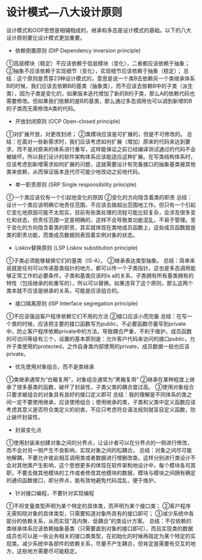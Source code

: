 # 设计模式—八大设计原则  

设计模式和OOP思想是相辅相成的，继承和多态是设计模式的基础。以下的八大设计原则要比设计模式更加重要。

- 依赖倒置原则 (DIP Dependency inversion principle)  

①高层模块（稳定）不应该依赖于低层模块（变化），二者都应该依赖于抽象；
②抽象不应该依赖于实现细节（变化），实现细节应该依赖于抽象（稳定）；
总结：这个原则是贯穿23种设计模式的，意思是说一个类B去依赖另一个类继承体系B的时候，我们应该去依赖B的基类（抽象类），而不应该去依赖B中的子类（派生类），因为子类是变化的，如果版本迭代增加了新的B的子类，那么A的依赖代码也需要修改。但如果我们依赖的是B的基类，那么通过多态调用也可以调到新增的B的子类而无需修改A类的代码。

- 开放封闭原则 (OCP Open-closed principle)  

①对扩展开放，对更改封闭；
②类模块应该是可扩展的，但是不可修改的。
总结：在面对一些新需求时，我们应该考虑如何扩展（增加）原来的代码来达到要求，而不是对原来的体系进行重写，这样能保证之前已经编译测试通过的代码不会被破坏。所以我们设计的软件架构体系应该能适应这种扩展。在写类结构体系时，应该考虑到新增需求如何扩展的问题，这就需要设计有完备接口的抽象基类被其他类来依赖，从而保证版本迭代尽可能少地改动之前地代码。

- 单一职责原则 (SRP Single responsibility principle)  

①一个类应该仅有一个引起他变化的原因
②变化的方向隐含着类的职责
总结：设计一个类应该明确它地责任范围，不应该去做超出范围地工作。但只有一个引起它变化地原因可能不太现实，目前有些类处理的流程可能比较复杂，会涉及很多变化和状态，但责任范围一定是明确的，这样不会导致类功能混乱，不易于管理。至于变化的方向隐含着类的职责，其实就体现在类地成员函数上，这些成员函数就是类的职责功能，而类成员数据则表现着实例对象的状态。

- Liskov替换原则 (LSP Liskov substitution principle)  

①子类必须能够替换它们的基类（IS-A）。
②继承表达类型抽象。
总结：简单来说就是任何可以传递基类指针的地方，都可以传一个子类指针。这也是多态调用能够正常工作的必要条件，子类和基类应该时is a的关系，子类拥有所有基类拥有的特性（包括继承的和重写的），所以可以替换。如果违背了这个原则，那么这两个类本就不应该是继承的关系，可能是应该组合的。

- 接口隔离原则 (ISP Interface segregation principle)  

①不应该强迫客户程序依赖它们不用的方法
②接口应该小而完备
总结：在写一个类的时候，应该把主要的接口函数写为public，不必要函数尽量写到private中，防止客户程序依赖private中的方法，导致耦合严重，不利于维护。成员函数的可访问等级有三个，设置的基本原则是：允许客户代码来访问的接口public，允许子类使用的protected，之作自身类内部使用的private，成员数据一般也应该private。

- 优先使用对象组合，而不是类继承  

①类继承通常为“白箱复用”，对象组合通常为“黑箱复用”
②继承在某种程度上继承了很多基类的函数，破坏了封装性，子类父类的耦合度过高。
③使用对象组合只要求被组合的对象具有良好的接口定义即可
总结：我的理解是不同体系的类之间一定不要使用继承，应该使用组合；使用继承的类，子类和父类中定义函数应该考虑其意义是否符合类定义的初衷，不应只考虑符合语法规则就盲目定义函数，防止破坏封装性。

- 封装变化点  

①使用封装来创建对象之间的分界点，让设计者可以在分界点的一侧进行修改，而不会对另一侧产生不良影响，实现对象之间的松耦合。
总结：对象之间尽可能地解耦，不要允许彼此相互调用类或者数据进行增删改查。这样分别进行类设计不会对其他类产生影响，这个思想更多的体现在软件架构地设计中，每个模块各司其职，不要去做其他模块的工作或者修改其他模块的数据，模块与模块之间拥有确定的通讯函数接口，即分界点，能有效地避免代码混乱，便于维护。

- 针对接口编程，不要针对实现编程  

①不将变量类型声明为某个特定的具体类，而声明为某个接口类；
②客户程序无需知晓对象的具体类型，只需要知道对象所具有的接口即可；
③减少系统中各部分的依赖关系，从而实现“高内聚、低耦合”的类设计方案。
总结：不仅依赖的类继承体系应该依赖抽象基类（只需要直到对象的接口即可），而且实现类的数据成员也可以是一些业务相关的接口类类型，在初始化的时候再指定为某个特定的实现类。减少系统中各部件的依赖关系，尽量不产生耦合，但肯定是需要有交互的地方，这些地方需要尽可能稳定。
